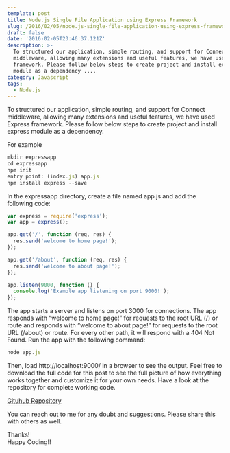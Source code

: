 ```yaml
---
template: post
title: Node.js Single File Application using Express Framework
slug: /2016/02/05/node.js-single-file-application-using-express-framework
draft: false
date: '2016-02-05T23:46:37.121Z'
description: >-
  To structured our application, simple routing, and support for Connect
  middleware, allowing many extensions and useful features, we have used Express
  framework. Please follow below steps to create project and install express
  module as a dependency ....
category: Javascript
tags:
  - Node.js
---
```


To structured our application, simple routing, and support for Connect middleware, allowing many extensions and useful features, we have used Express framework. 
Please follow below steps to create project and install express module as a dependency.

For example

```js
mkdir expressapp
cd expressapp
npm init
entry point: (index.js) app.js
npm install express --save
```
In the expressapp directory, create a file named app.js and add the following code:

```js
var express = require('express');
var app = express();

app.get('/', function (req, res) {
  res.send('welcome to home page!');
});

app.get('/about', function (req, res) {
  res.send('welcome to about page!');
});

app.listen(9000, function () {
  console.log('Example app listening on port 9000!');
});
```
The app starts a server and listens on port 3000 for connections. The app responds with “welcome to home page!” for requests to the root URL (/) or route and responds with “welcome to about page!” for requests to the root URL (/about) or route. For every other path, it will respond with a 404 Not Found. Run the app with the following command:

```js
node app.js
```
Then, load http://localhost:9000/ in a browser to see the output.
Feel free to download the full code for this post to see the full picture of how everything works together and customize it for your own needs. Have a look at the repository for complete working code.

[Gituhub Repository](https://github.com/pandeysoni/expressapp)

You can reach out to me for any doubt and suggestions. Please share this with others as well.

Thanks!   
Happy Coding!!
